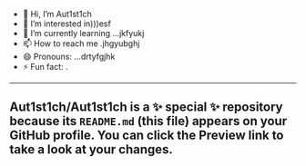- 👋 Hi, I’m Aut1st1ch 
- 👀 I’m interested in)))esf
- 🌱 I’m currently learning ...jkfyukj
- 📫 How to reach me .jhgyubghj
- 😄 Pronouns: ...drtyfgjhk
- ⚡ Fun fact: .
---
Aut1st1ch/Aut1st1ch is a ✨ special ✨ repository because its `README.md` (this file) appears on your GitHub profile.
You can click the Preview link to take a look at your changes.
---
